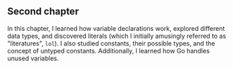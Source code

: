 ## Second chapter
In this chapter, I learned how variable declarations work, explored different data types, and discovered literals (which I initially amusingly referred to as "literatures", `lol`). I also studied constants, their possible types, and the concept of untyped constants. Additionally, I learned how Go handles unused variables.